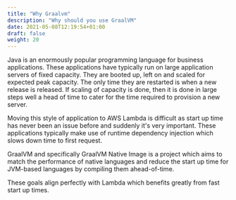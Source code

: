 ```yaml
---
title: "Why Graalvm"
description: "Why should you use GraalVM"
date: 2021-05-08T12:19:54+01:00
draft: false
weight: 20
---
```


Java is an enormously popular programming language for business applications. These applications have typically run on
large application servers of fixed capacity. They are booted up, left on and scaled for expected peak capacity. The only
time they are restarted is when a new release is released. If scaling of capacity is done, then it is done in large 
steps well a head of time to cater for the time required to provision a new server.

Moving this style of application to AWS Lambda is difficult as start up time has never been an issue before and suddenly
it's very important. These applications typically make use of runtime dependency injection which slows down time to first 
request.

GraalVM and specifically GraalVM Native Image is a project which aims to match the performance of native languages and 
reduce the start up time for JVM-based languages by compiling them ahead-of-time.

These goals align perfectly with Lambda which benefits greatly from fast start up times.